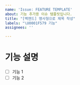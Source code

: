```yaml
---
name: 'Issue: FEATURE TEMPLATE'
about: 기능 추가용 이슈 템플릿입니다.
title: "[백엔드] 명사형으로 제목 작성"
labels: "\U0001F579 기능"
assignees: ''

---
```


# 기능 설명
- [ ] 기능 1
- [ ] 기능 2
